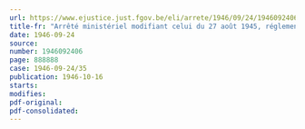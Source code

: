 ```yaml
---
url: https://www.ejustice.just.fgov.be/eli/arrete/1946/09/24/1946092406/justel
title-fr: "Arrêté ministériel modifiant celui du 27 août 1945, réglementant les prix maxima à payer au producteur pour les orges sélectionnées de brasserie"
date: 1946-09-24
source:
number: 1946092406
page: 888888
case: 1946-09-24/35
publication: 1946-10-16
starts:
modifies:
pdf-original:
pdf-consolidated:
---
```


